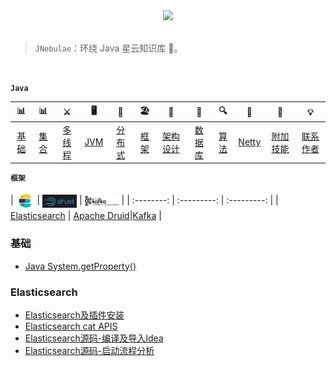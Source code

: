 
<div align="center">  

<img src="http://5b0988e595225.cdn.sohucs.com/images/20180107/7c9e6cd0d3f44c9ab6d7545dc60839d3.gif" width=""/> 
<br/>

</div><br>


> `JNebulae`：环绕 Java 星云知识库 :milky_way:。

<br/>

**`Java`**

| 📊 | 📊 |⚔️ | 🖥 | 🚏 | 🏖  | 🌁| 📮 | 🔍 | 🚀 | 🌈 |💡|
| :--------: | :--------: | :---------: | :---------: | :---------: | :---------: | :---------:| :---------: | :-------: | :-------:| :------:|:------:|
| [基础](#基础) | [集合](#常用集合) | [多线程](#java-多线程)|[JVM](#jvm) | [分布式](#分布式相关) |[框架](#常用框架第三方组件)|[架构设计](#架构设计)| [数据库](#db-相关) |[算法](#数据结构与算法)|[Netty](#netty-相关)| [附加技能](#附加技能)|[联系作者](#联系作者) |


**`框架`**

| <img src="docs/images/elasticsearch_icon.jpg" width="30" hegiht="30" align=center /> | 
 <img src="docs/images/apache druid.png" width="55" hegiht="55" align=center /> |
 <img src="docs/images/kafka_icon.png" width="55" hegiht="55" align=center /> |
| :--------: | :---------: | :---------: |
| [Elasticsearch](#Elasticsearch) | [Apache Druid](#Apache-Druid)|[Kafka](#Kafka) |


### 基础
- [Java System.getProperty()](https://github.com/xinzhuxiansheng/blog-notes/blob/master/Java/Java%20System.getProperty().md)


###  Elasticsearch  
- [Elasticsearch及插件安装](https://github.com/xinzhuxiansheng/blog-notes/blob/master/Elasticsearch/Elasticsearch%E5%8F%8A%E6%8F%92%E4%BB%B6%E5%AE%89%E8%A3%85.md)
- [Elasticsearch cat APIS](https://github.com/xinzhuxiansheng/blog-notes/blob/master/Elasticsearch/Elasticsearch%20cat%20APIS.md)
- [Elasticsearch源码-编译及导入Idea](https://github.com/xinzhuxiansheng/blog-notes/blob/master/Elasticsearch/Elasticsearch%E6%BA%90%E7%A0%81%E7%BC%96%E8%AF%91%E5%8F%8A%E5%AF%BC%E5%85%A5Idea.md)
- [Elasticsearch源码-启动流程分析](https://github.com/xinzhuxiansheng/blog-notes/blob/master/Elasticsearch/Elasticsearch%E6%BA%90%E7%A0%81%20Node%E5%90%AF%E5%8A%A8%E6%B5%81%E7%A8%8B%E5%88%86%E6%9E%90.md)